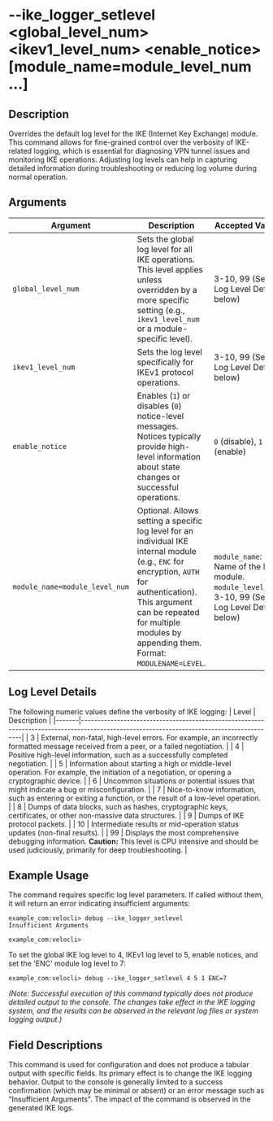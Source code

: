 # --ike_logger_setlevel &lt;global_level_num&gt; &lt;ikev1_level_num&gt; &lt;enable_notice&gt; [module_name=module_level_num ...]

## Description
Overrides the default log level for the IKE (Internet Key Exchange) module. This command allows for fine-grained control over the verbosity of IKE-related logging, which is essential for diagnosing VPN tunnel issues and monitoring IKE operations. Adjusting log levels can help in capturing detailed information during troubleshooting or reducing log volume during normal operation.

## Arguments
| Argument                       | Description                                                                                                                               | Accepted Values                                                                 |
|--------------------------------|-------------------------------------------------------------------------------------------------------------------------------------------|---------------------------------------------------------------------------------|
| `global_level_num`             | Sets the global log level for all IKE operations. This level applies unless overridden by a more specific setting (e.g., `ikev1_level_num` or a module-specific level). | 3-10, 99 (See Log Level Details below)                                          |
| `ikev1_level_num`              | Sets the log level specifically for IKEv1 protocol operations.                                                                            | 3-10, 99 (See Log Level Details below)                                          |
| `enable_notice`                | Enables (`1`) or disables (`0`) notice-level messages. Notices typically provide high-level information about state changes or successful operations. | `0` (disable), `1` (enable)                                                     |
| `module_name=module_level_num` | Optional. Allows setting a specific log level for an individual IKE internal module (e.g., `ENC` for encryption, `AUTH` for authentication). This argument can be repeated for multiple modules by appending them. Format: `MODULENAME=LEVEL`. | `module_name`: Name of the IKE module.<br>`module_level_num`: 3-10, 99 (See Log Level Details below) |

## Log Level Details
The following numeric values define the verbosity of IKE logging:
| Level | Description                                                                                                                              |
|-------|------------------------------------------------------------------------------------------------------------------------------------------|
| 3     | External, non-fatal, high-level errors. For example, an incorrectly formatted message received from a peer, or a failed negotiation.       |
| 4     | Positive high-level information, such as a successfully completed negotiation.                                                             |
| 5     | Information about starting a high or middle-level operation. For example, the initiation of a negotiation, or opening a cryptographic device. |
| 6     | Uncommon situations or potential issues that might indicate a bug or misconfiguration.                                                   |
| 7     | Nice-to-know information, such as entering or exiting a function, or the result of a low-level operation.                                  |
| 8     | Dumps of data blocks, such as hashes, cryptographic keys, certificates, or other non-massive data structures.                              |
| 9     | Dumps of IKE protocol packets.                                                                                                           |
| 10    | Intermediate results or mid-operation status updates (non-final results).                                                                  |
| 99    | Displays the most comprehensive debugging information. **Caution:** This level is CPU intensive and should be used judiciously, primarily for deep troubleshooting. |

## Example Usage
The command requires specific log level parameters. If called without them, it will return an error indicating insufficient arguments:
```
example_com:velocli> debug --ike_logger_setlevel
Insufficient Arguments

example_com:velocli>
```

To set the global IKE log level to 4, IKEv1 log level to 5, enable notices, and set the 'ENC' module log level to 7:
```
example_com:velocli> debug --ike_logger_setlevel 4 5 1 ENC=7
```
*(Note: Successful execution of this command typically does not produce detailed output to the console. The changes take effect in the IKE logging system, and the results can be observed in the relevant log files or system logging output.)*

## Field Descriptions
This command is used for configuration and does not produce a tabular output with specific fields. Its primary effect is to change the IKE logging behavior. Output to the console is generally limited to a success confirmation (which may be minimal or absent) or an error message such as "Insufficient Arguments". The impact of the command is observed in the generated IKE logs.